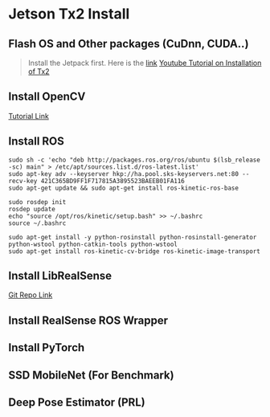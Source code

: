 # Jetson Tx2 Install

## Flash OS and Other packages (CuDnn, CUDA..)
> Install the Jetpack first. Here is the [link](https://developer.nvidia.com/embedded/jetpack)
> [Youtube Tutorial on Installation of Tx2](https://www.youtube.com/watch?v=D7lkth34rgM)

## Install OpenCV
[Tutorial Link](https://jkjung-avt.github.io/opencv3-on-tx2/)

## Install ROS 

```
sudo sh -c 'echo "deb http://packages.ros.org/ros/ubuntu $(lsb_release -sc) main" > /etc/apt/sources.list.d/ros-latest.list'
sudo apt-key adv --keyserver hkp://ha.pool.sks-keyservers.net:80 --recv-key 421C365BD9FF1F717815A3895523BAEEB01FA116
sudo apt-get update && sudo apt-get install ros-kinetic-ros-base

sudo rosdep init
rosdep update
echo "source /opt/ros/kinetic/setup.bash" >> ~/.bashrc
source ~/.bashrc

sudo apt-get install -y python-rosinstall python-rosinstall-generator python-wstool python-catkin-tools python-wstool
sudo apt-get install ros-kinetic-cv-bridge ros-kinetic-image-transport
```

## Install LibRealSense
[Git Repo Link](https://github.com/jetsonhacks/installLibrealsenseTX2)

## Install RealSense ROS Wrapper

## Install PyTorch

## SSD MobileNet (For Benchmark)

## Deep Pose Estimator (PRL)
